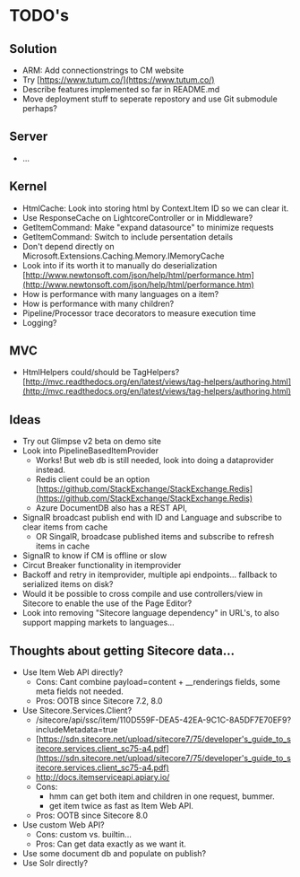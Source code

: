 # TODO's #

## Solution ##

- ARM: Add connectionstrings to CM website
- Try [https://www.tutum.co/](https://www.tutum.co/)
- Describe features implemented so far in README.md
- Move deployment stuff to seperate repostory and use Git submodule perhaps?

## Server ##

- ...

## Kernel ##

- HtmlCache: Look into storing html by Context.Item ID so we can clear it.
- Use ResponseCache on LightcoreController or in Middleware?
- GetItemCommand: Make "expand datasource" to minimize requests
- GetItemCommand: Switch to include persentation details
- Don't depend directly on Microsoft.Extensions.Caching.Memory.IMemoryCache
- Look into if its worth it to manually do deserialization [http://www.newtonsoft.com/json/help/html/performance.htm](http://www.newtonsoft.com/json/help/html/performance.htm)
- How is performance with many languages on a item?
- How is performance with many children?
- Pipeline/Processor trace decorators to measure execution time
- Logging?

## MVC ##

- HtmlHelpers could/should be TagHelpers? [http://mvc.readthedocs.org/en/latest/views/tag-helpers/authoring.html](http://mvc.readthedocs.org/en/latest/views/tag-helpers/authoring.html)

## Ideas ##

- Try out Glimpse v2 beta on demo site
- Look into PipelineBasedItemProvider 
	- Works! But web db is still needed, look into doing a dataprovider instead.
	- Redis client could be an option [https://github.com/StackExchange/StackExchange.Redis](https://github.com/StackExchange/StackExchange.Redis)
	- Azure DocumentDB also has a REST API,
- SignalR broadcast publish end with ID and Language and subscribe to clear items from cache
	- OR SingalR, broadcase published items and subscribe to refresh items in cache
- SignalR to know if CM is offline or slow
- Circut Breaker functionality in itemprovider
- Backoff and retry in itemprovider, multiple api endpoints... fallback to serialized items on disk?
- Would it be possible to cross compile and use controllers/view in Sitecore to enable the use of the Page Editor?
- Look into removing "Sitecore language dependency" in URL's, to also support mapping markets to languages...

## Thoughts about getting Sitecore data... ##

- Use Item Web API directly? 
	- Cons: Cant combine payload=content + __renderings fields, some meta fields not needed.
	- Pros: OOTB since Sitecore 7.2, 8.0
- Use Sitecore.Services.Client?
	- /sitecore/api/ssc/item/110D559F-DEA5-42EA-9C1C-8A5DF7E70EF9?includeMetadata=true
	- [https://sdn.sitecore.net/upload/sitecore7/75/developer's_guide_to_sitecore.services.client_sc75-a4.pdf](https://sdn.sitecore.net/upload/sitecore7/75/developer's_guide_to_sitecore.services.client_sc75-a4.pdf)
	- http://docs.itemserviceapi.apiary.io/
	- Cons: 
		- hmm can get both item and children in one request, bummer.
		- get item twice as fast as Item Web API.
	- Pros: OOTB since Sitecore 8.0
- Use custom Web API?
	- Cons: custom vs. builtin...
	- Pros: Can get data exactly as we want it.
- Use some document db and populate on publish?
- Use Solr directly?